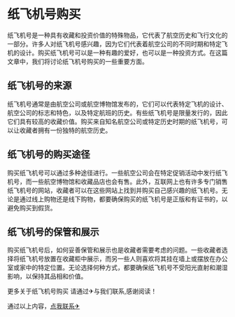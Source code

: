 # 纸飞机号购买

纸飞机号是一种具有收藏和投资价值的特殊物品，它代表了航空历史和飞行文化的一部分。许多人对纸飞机号感兴趣，因为它们代表着航空公司的不同时期和特定飞机的设计。购买纸飞机号可以是一种有趣的爱好，也可以是一种投资方式。在这篇文章中，我们将讨论纸飞机号购买的一些重要方面。

## 纸飞机号的来源

纸飞机号通常是由航空公司或航空博物馆发布的，它们可以代表特定飞机的设计、航空公司的标志和特色，以及特定航班的历史。有些纸飞机号是限量发行的，因此它们具有较高的收藏价值。购买来自知名航空公司或特定历史时期的纸飞机号，可以让收藏者拥有一份独特的航空历史。

## 纸飞机号的购买途径

购买纸飞机号可以通过多种途径进行。一些航空公司会在特定促销活动中发行纸飞机号，而一些航空博物馆和收藏品店也会有售。此外，互联网上也有许多专门销售纸飞机号的网站，收藏者可以在这些网站上找到并购买自己感兴趣的纸飞机号。无论是通过线上购物还是线下购物，都要确保购买的纸飞机号是正版和有证书的，以避免购买到假货。

## 纸飞机号的保管和展示

购买纸飞机号后，如何妥善保管和展示也是收藏者需要考虑的问题。一些收藏者选择将纸飞机号放置在收藏柜中展示，而另一些人则喜欢将其挂在墙上或摆放在办公室或家中的特定位置。无论选择何种方式，都要确保纸飞机号不受阳光直射和潮湿影响，以保持其品相和价值。

更多关于纸飞机号购买 请通过✈与我们联系,感谢阅读！

通过以上内容，[点我联系✈](https://img.k02.cc)